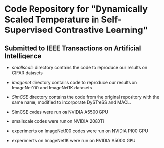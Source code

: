 # Code Repository for "Dynamically Scaled Temperature in Self-Supervised Contrastive Learning"
## Submitted to IEEE Transactions on Artificial Intelligence

- *smallscale* directory contains the code to reproduce our results on CIFAR datasets
- *imagenet* directory contains code to reproduce our results on ImageNet100 and ImageNet1K datasets
- *SimCSE* directory contains the code from the original repository with the same name, modified to incorporate DySTreSS and MACL.

- SimCSE codes were run on NVIDIA A5500 GPU
- smallscale codes were run on NVIDIA 2080Ti
- experiments on ImageNet100 codes were run on NVIDIA P100 GPU
- experiments on ImageNet1K were run on NVIDIA A5000 GPU
